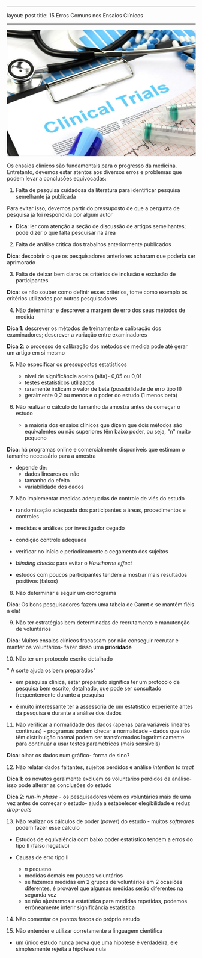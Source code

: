 
---

layout: post
title: 15 Erros Comuns nos Ensaios Clínicos

---

![ ](/images/clinical-trials.jpg)

Os ensaios clínicos são fundamentais para o progresso da medicina.
Entretanto, devemos estar atentos aos diversos erros e problemas que podem levar a conclusões equivocadas:


 1. Falta de pesquisa cuidadosa da literatura para identificar pesquisa semelhante já publicada

Para evitar isso, devemos partir do pressuposto de que a pergunta de pesquisa já foi respondida por algum autor


- **Dica**: ler com atenção a seção de discussão de artigos semelhantes; pode dizer o que falta pesquisar na área


 2. Falta de análise crítica dos trabalhos anteriormente publicados



**Dica**: descobrir o que os pesquisadores anteriores acharam que poderia ser aprimorado



 3. Falta de deixar bem claros os critérios de inclusão e exclusão de participantes



**Dica**: se não souber como definir esses critérios, tome como exemplo os critérios utilizados por outros pesquisadores



 4. Não determinar e descrever a margem de erro dos seus métodos de medida



**Dica 1**: descrever os métodos de treinamento e calibração dos examinadores; descrever a variação entre examinadores



**Dica 2**: o processo de calibração dos métodos de medida pode até gerar um artigo em si mesmo



 5. Não especificar os pressupostos estatísticos
	- nível de significância aceito (alfa)- 0,05 ou 0,01
	- testes estatísticos utilizados
	- raramente indicam o valor de beta (possibilidade de erro tipo II)
	- geralmente 0,2 ou menos e o poder do estudo (1 menos beta)



 6. Não realizar o cálculo do tamanho da amostra antes de começar o estudo
	- a maioria dos ensaios clínicos que dizem que dois métodos são equivalentes ou não superiores têm baixo poder, ou seja, "n" muito pequeno



**Dica**: há programas online e comercialmente disponíveis que estimam o tamanho necessário para a amostra



- depende de:
    - dados lineares ou não
    - tamanho do efeito
    - variabilidade dos dados



 7. Não implementar medidas adequadas de controle de viés do estudo   



- randomização adequada dos participantes a áreas, procedimentos e controles
- medidas e análises por investigador cegado
-  condição controle adequada
-  verificar no início e periodicamente o cegamento dos sujeitos
- *blinding checks* para evitar o *Hawthorne effect*

- estudos com poucos participantes tendem a mostrar mais resultados positivos (falsos)



 8. Não determinar e seguir um cronograma



**Dica**: Os bons pesquisadores fazem uma tabela de Gannt e se mantêm fiéis a ela!



 9. Não ter estratégias bem determinadas de recrutamento e manutenção de voluntários


**Dica**: Muitos ensaios clínicos fracassam por não conseguir recrutar e manter os voluntários- fazer disso uma **prioridade** 



 10. Não ter um protocolo escrito detalhado



" A sorte ajuda os bem preparados"

- em pesquisa clínica, estar preparado significa ter um protocolo de pesquisa bem escrito, detalhado, que pode ser consultado frequentemente durante a pesquisa

- é muito interessante ter a assessoria de um estatístico experiente antes da pesquisa e durante a análise dos dados



 11. Não verificar a normalidade dos dados (apenas para variáveis lineares contínuas)
	- programas podem checar a normalidade
	- dados que não têm distribuição normal podem ser transformados logaritmicamente para continuar a usar testes paramétricos (mais sensíveis)



**Dica**: olhar os dados num gráfico- forma de sino?



 12. Não relatar dados faltantes, sujeitos perdidos e análise *intention to treat*



**Dica 1**: os novatos geralmente excluem os voluntários perdidos da análise- isso pode alterar as conclusões do estudo



**Dica 2**: *run-in phase* - os pesquisadores vêem os voluntários mais de uma vez antes de começar o estudo- ajuda a estabelecer elegibilidade e reduz *drop-outs*



 13. Não realizar os cálculos de poder (*power*) do estudo
	- muitos *softwares* podem fazer esse cálculo



- Estudos de equivalência com baixo poder estatístico
tendem a erros do tipo II (falso negativo)



- Causas de erro tipo II

    - *n* pequeno
    - medidas demais em poucos voluntários
    - se fazemos medidas em 2 grupos de voluntários em 2 ocasiões diferentes, é provável que algumas medidas serão diferentes na segunda vez
    - se não ajustarmos a estatística para medidas repetidas, podemos errôneamente inferir significância estatística



 14. Não comentar os pontos fracos do próprio estudo



 15. Não entender e utilizar corretamente a linguagem científica

- um único estudo nunca prova que uma hipótese é verdadeira, ele simplesmente rejeita a hipótese nula

  
